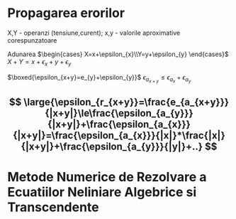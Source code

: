 
# Propagarea erorilor

X,Y - operanzi (tensiune,curent); x,y - valorile aproximative corespunzatoare

Adunarea  $\begin{cases} X=x+\epsilon_{x}\\Y=y+\epsilon_{y} \end{cases}$    $X+Y=x+\epsilon_{x}+y+\epsilon_{y}$

$\boxed{\epsilon_{x+y}=e_{y}+\epsilon_{y}}$     $\epsilon_{a_{x+y}}\le \epsilon_{a_{x}}+\epsilon_{a_{y}}$

$$
\large{\epsilon_{r_{x+y}}=\frac{e_{a_{x+y}}}{|x+y|}\le\frac{\epsilon_{a_{y}}}{|x+y|}+\frac{\epsilon_{a_{x}}}{|x+y|}=\frac{\epsilon_{a_{x}}}{|x|}*\frac{|x|}{|x+y|}+\frac{\epsilon_{a_{y}}}{|y|}+..}
$$
---
# Metode Numerice de Rezolvare a Ecuatiilor Neliniare Algebrice si Transcendente
